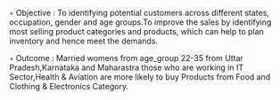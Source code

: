 ◦ Objective : To identifying potential customers across different states, occupation, gender and age groups.To
improve the sales by identifying most selling product categories and products, which can help to plan inventory
and hence meet the demands.

◦ Outcome : Married womens from age_group 22-35 from Uttar Pradesh,Karnataka and Maharastra those who are
working in IT Sector,Health & Aviation are more likely to buy Products from Food and Clothing & Electronics
Category.

